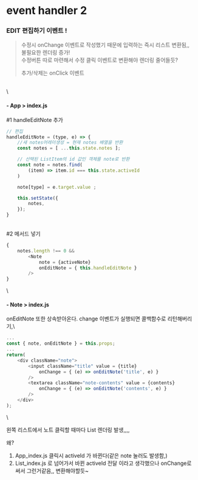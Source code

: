 # event handler 2

### EDIT 편집하기 이벤트 !

> 수정시 onChange 이벤트로 작성했기 때문에 입력하는 즉시 리스트 변환됨,,\
> 불필요한 렌더링 증가!\
> 수정버튼 따로 마련해서 수정 클릭 이벤트로 변환해야 렌더링 줄어들듯?
>
> 추가/삭제는 onClick 이벤트

\
\


#### - App > index.js

\#1 handleEditNote 추가

```javascript
// 편집
handleEditNote = (type, e) => {
    //새 notes어레이생성 = 현재 notes 배열을 반환
    const notes = [ ...this.state.notes ];

    // 선택된 ListItem의 id 값인 객체를 note로 반환
    const note = notes.find(
        (item) => item.id === this.state.activeId
    )

    note[type] = e.target.value ;

    this.setState({
        notes,
    });
}
```

\
\#2 메서드 넣기

```javascript
{
    notes.length !== 0 && 
        <Note 
    		note = {activeNote} 
    		onEditNote = { this.handleEditNote }
    	/>
}
```

\


#### - Note > index.js

onEditNote 또한 상속받아온다. change 이벤트가 실행되면 콜백함수로 리턴해버리기,\


```javascript
...
const { note, onEditNote } = this.props;
...
return(
    <div className="note">
    	<input className="title" value = {title} 
			onChange = { (e) => onEditNote('title', e) }
		/>
		<textarea className="note-contents" value = {contents} 
			onChange = { (e) => onEditNote('contents', e) }
		/>
	</div>
);
```

\


왼쪽 리스트에서 노트 클릭할 때마다 List 렌더링 발생,,,,

왜?

1. App\_index.js 클릭시 activeId 가 바뀐다(같은 note 눌러도 발생함,)
2. List\_index.js 로 넘어가서 바뀐 activeId 전달 이라고 생각했으나 onChange로 써서 그런거같음,, 변환해야할듯\~
